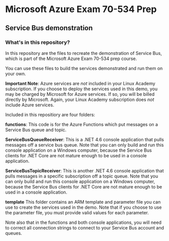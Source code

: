 # Microsoft Azure Exam 70-534 Prep
## Service Bus demonstration

### What's in this repository?
In this repository are the files to recreate the demonstration of Service Bus, which is part of the Microsoft Azure Exam 70-534 prep course.

You can use these files to build the services demonstrated and run them on your own.

**Important Note**: Azure services are _not_ included in your Linux Academy subscription. If you choose to deploy the services used in this demo, you may be charged by Microsoft for Azure services. If so, you will be billed directly by Microsoft. Again, your Linux Academy subscription does _not_ include Azure services.

Included in this repositiory are four folders:

**functions**: This code is for the Azure Functions which put messages on a Service Bus queue and topic.

**ServiceBusQueueReceiver**: This is a .NET 4.6 console application that pulls messages off a service bus queue. Note that you can only build and run this console application on a Windows computer, because the Service Bus clients for .NET Core are not mature enough to be used in a console application.

**ServiceBusTopicReceiver**: This is another .NET 4.6 console application that pulls messages in a specific subscription off a topic queue. Note that you can only build and run this console application on a Windows computer, because the Service Bus clients for .NET Core are not mature enough to be used in a console application.

**template** This folder contains an ARM template and parameter file you can use to create the services used in the demo. Note that if you choose to use the parameter file, you must provide valid values for each parameter.

Note also that in the functions and both console applications, you will need to correct all connection strings to connect to your Service Bus account and queues.